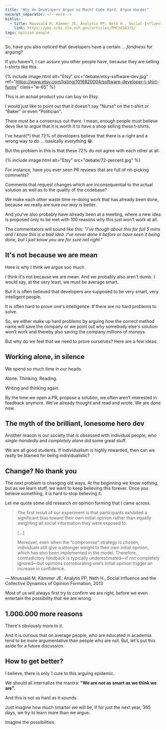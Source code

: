 ```yaml
---
title: "Why do Developers Argue so Much? Code Hard, Argue Harder"
excerpt_separator: <!--more-->
biblio:
  - title: Moussaïd M, Kämmer JE, Analytis PP, Neth H., Social Influence and the Collective Dynamics of Opinion Formation, 2013
    link: https://pmc.ncbi.nlm.nih.gov/articles/PMC3818331/
tags: opinion people
---
```


So, have you also noticed that developers have a certain ... _fondness_ for arguing?

If you haven't, I can assure you other people have, because they are selling t-shirts like this:

<!--more-->


{% include image.html alt="Etsy" src="debate/etsy-software-dev.jpg" ref="https://www.etsy.com/listing/1016820004/software-developer-t-shirt-funny" class="w-65" %}

This is an actual product you can buy on Etsy.

I would just like to point out that it doesn't say "Nurse" on the t-shirt or "Baker" or even "Politician". 

There must be a consensus out there. I mean, enough people must believe devs like to argue that it is worth it to have a shop selling these t-shirts. 

I've heard(*) that 72% of developers believe that there is a right and a wrong way to do ... basically everything 😁.

But the problem in this is that these 72% do not agree with each other at all.

{% include image.html alt="Etsy" src="debate/72-percent.jpg" %}

For instance, have you ever seen PR reviews that are full of nit-picking comments?

Comments that request changes which are inconsequential to the actual solution as well as to the quality of the codebase?

We make each other waste time re-doing work that has already been done, because we really are sure _our way_ is better. 

And you've also probably have already been at a meeting, where a new idea is proposed only to be met with 100 reasons why this just won't work at all. 

The commentators will sound like this: _"I've though about this for full 5 mins and I *know* this is a bad idea. I've never done it before or have seen it being done, but I just know *you* are for sure not right."_

## It's not because we are mean

Here is why I think we argue soo much.

I think it's not because we are mean. And we probably also aren't dumb. I would say, at the very least, we must be average smart.

But it is often believed that developers are supposed to be very smart, very intelligent people. 

It is often hard to prove one's intelligence. If there are no hard problems to solve. 

So, we either make up hard problems by arguing how the correct method name will save the company or we point out why somebody else's solution won't work and thereby also saving the company millions of moneys.

But why do we feel that we need to prove ourselves? Here are a few ideas:


## Working alone, in silence


We spend so much time in our heads.

Alone.
Thinking.
Reading.

Writing and thinking again.

By the time we open a PR, propose a solution, we often aren’t interested in feedback anymore. We’ve already thought and read and wrote.
We are done now.


## The myth of the brilliant, lonesome hero dev


Another reason is our society that is obsessed with individual people,  who *single-handedly* and *completely alone* did some great stuff.

We are all good students. If individualism is highly rewarded, then can we really be blamed for being individualistic?


## Change? No thank you


The next problem is changing old ways. At the beginning we know nothing, but as we learn stuff, we want to keep believing this forever. Once you believe something, it is hard to stop believing it.

Let me quote some old research on opinion forming that I came across:

> The first result of our experiment is that participants exhibited a significant bias toward their own initial opinion rather than equally weighting all social information they were exposed to.
> 
> \[...\]
> 
> Moreover, even when the “compromise” strategy is chosen, individuals still give a stronger weight to their own initial opinion, which has also been implemented in the model. Therefore, contradictory feedback is typically underestimated—if not completely ignored—but opinions corroborating one’s initial opinion trigger an increase in confidence. 
<figcaption>
&mdash; Moussaïd M, Kämmer JE, Analytis PP, Neth H., Social Influence and the Collective Dynamics of Opinion Formation, 2013
</figcaption>

Most of us will always first try to confirm we are right, before we even entertain the possibility that we are wrong.


## 1.000.000 more reasons


There's obviously more to it. 

And it is curious that on average people, who are educated in academia tend to be more argumentative than people who are not. But, let's put this aside for a future discussion.


## How to get better?


I believe, there is only 1 cure to this arguing epidemic.

We should all internalize the mantra: **"We are not as smart as we think we are".**

And this is not as hard as it sounds.

Just imagine how much smarter we will be, if for just the next year, 365 days, we try to learn more than we argue.

Imagine the possibilities.
